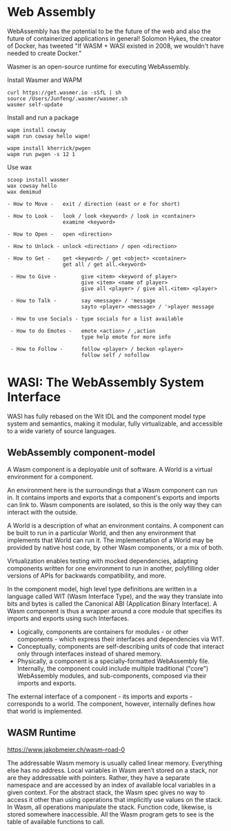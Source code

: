 # Web Assembly

WebAssembly has the potential to be the future of the web and also the future of containerized applications in general!
Solomon Hykes, the creator of Docker, has tweeted "If WASM + WASI existed in 2008, we wouldn't have needed to create Docker."

Wasmer is an open-source runtime for executing WebAssembly.

Install Wasmer and WAPM

```
curl https://get.wasmer.io -sSfL | sh
source /Users/Junfeng/.wasmer/wasmer.sh
wasmer self-update
```

Install and run a package

```
wapm install cowsay
wapm run cowsay hello wapm!

wapm install kherrick/pwgen
wapm run pwgen -s 12 1
```

Use wax

```
scoop install wasmer
wax cowsay hello
wax demimud
```

```demimud
- How to Move -   exit / direction (east or e for short)

- How to Look -   look / look <keyword> / look in <container>
                  examine <keyword>

- How to Open -   open <direction>

- How to Unlock - unlock <direction> / open <direction>

- How to Get -    get <keyword> / get <object> <container>
                  get all / get all.<keyword>

 - How to Give -        give <item> <keyword of player>
                        give <item> <name of player>
                        give all <player> / give all.<item> <player>

 - How to Talk -        say <message> / 'message
                        sayto <player> <message> / '>player message

 - How to use Socials - type socials for a list available

 - How to do Emotes -   emote <action> / ,action
                        type help emote for more info

 - How to Follow -      follow <player> / beckon <player>
                        follow self / nofollow
```

# WASI: The WebAssembly System Interface

WASI has fully rebased on the Wit IDL and the component model type system and semantics, making it modular, fully virtualizable, and accessible to a wide variety of source languages.

##  WebAssembly component-model
A Wasm component is a deployable unit of software.
A World is a virtual environment for a component.

An environment here is the surroundings that a Wasm component can run in. It contains imports and exports that a component's exports and imports can link to.
Wasm components are isolated, so this is the only way they can interact with the outside.

A World is a description of what an environment contains. A component can be built to run in a particular World, and then any environment that implements that World can run it.
The implementation of a World may be provided by native host code, by other Wasm components, or a mix of both.

Virtualization enables testing with mocked dependencies, adapting components written for one environment to run in another, polyfilling older versions of APIs for backwards compatibility, and more.

In the component model, high level type definitions are written in a language called WIT (Wasm Interface Type), and the way they translate into bits and bytes is called the Canonical ABI (Application Binary Interface). A Wasm component is thus a wrapper around a core module that specifies its imports and exports using such Interfaces.

- Logically, components are containers for modules - or other components - which express their interfaces and dependencies via WIT.
- Conceptually, components are self-describing units of code that interact only through interfaces instead of shared memory.
- Physically, a component is a specially-formatted WebAssembly file. Internally, the component could include multiple traditional ("core") WebAssembly modules, and sub-components, composed via their imports and exports.

The external interface of a component - its imports and exports - corresponds to a world. The component, however, internally defines how that world is implemented.

## WASM Runtime

https://www.jakobmeier.ch/wasm-road-0

The addressable Wasm memory is usually called linear memory. Everything else has no address.
Local variables in Wasm aren’t stored on a stack, nor are they addressable with pointers. Rather, they have a separate namespace and are accessed by an index of available local variables in a given context.
For the abstract stack, the Wasm spec gives no way to access it other than using operations that implicitly use values on the stack. In Wasm, all operations manipulate the stack.
Function code, likewise, is stored somewhere inaccessible. All the Wasm program gets to see is the table of available functions to call.